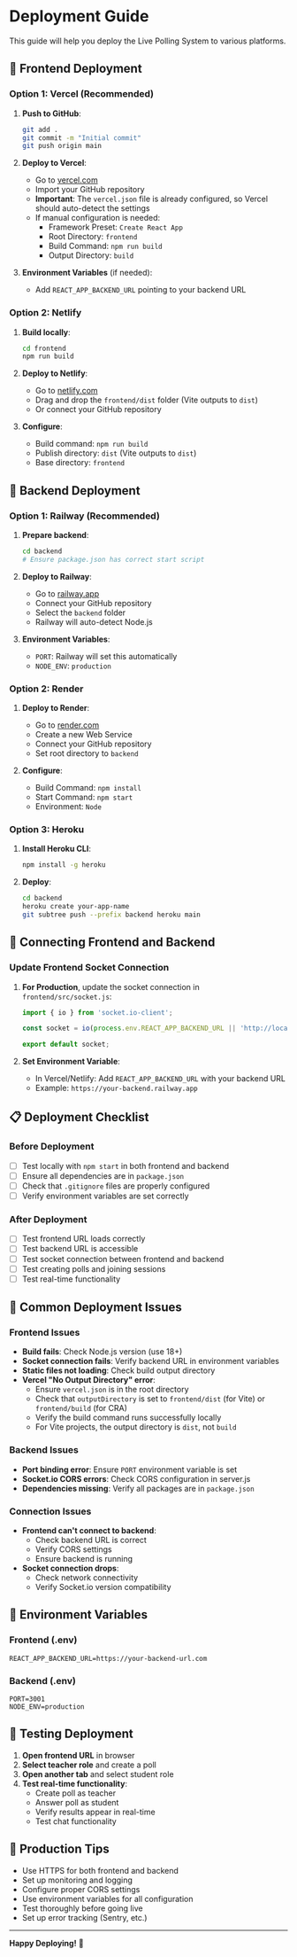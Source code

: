 # Deployment Guide

This guide will help you deploy the Live Polling System to various platforms.

## 🚀 Frontend Deployment

### Option 1: Vercel (Recommended)

1. **Push to GitHub**:
   ```bash
   git add .
   git commit -m "Initial commit"
   git push origin main
   ```

2. **Deploy to Vercel**:
   - Go to [vercel.com](https://vercel.com)
   - Import your GitHub repository
   - **Important**: The `vercel.json` file is already configured, so Vercel should auto-detect the settings
   - If manual configuration is needed:
     - Framework Preset: `Create React App`
     - Root Directory: `frontend`
     - Build Command: `npm run build`
     - Output Directory: `build`

3. **Environment Variables** (if needed):
   - Add `REACT_APP_BACKEND_URL` pointing to your backend URL

### Option 2: Netlify

1. **Build locally**:
   ```bash
   cd frontend
   npm run build
   ```

2. **Deploy to Netlify**:
   - Go to [netlify.com](https://netlify.com)
   - Drag and drop the `frontend/dist` folder (Vite outputs to `dist`)
   - Or connect your GitHub repository

3. **Configure**:
   - Build command: `npm run build`
   - Publish directory: `dist` (Vite outputs to `dist`)
   - Base directory: `frontend`

## 🔧 Backend Deployment

### Option 1: Railway (Recommended)

1. **Prepare backend**:
   ```bash
   cd backend
   # Ensure package.json has correct start script
   ```

2. **Deploy to Railway**:
   - Go to [railway.app](https://railway.app)
   - Connect your GitHub repository
   - Select the `backend` folder
   - Railway will auto-detect Node.js

3. **Environment Variables**:
   - `PORT`: Railway will set this automatically
   - `NODE_ENV`: `production`

### Option 2: Render

1. **Deploy to Render**:
   - Go to [render.com](https://render.com)
   - Create a new Web Service
   - Connect your GitHub repository
   - Set root directory to `backend`

2. **Configure**:
   - Build Command: `npm install`
   - Start Command: `npm start`
   - Environment: `Node`

### Option 3: Heroku

1. **Install Heroku CLI**:
   ```bash
   npm install -g heroku
   ```

2. **Deploy**:
   ```bash
   cd backend
   heroku create your-app-name
   git subtree push --prefix backend heroku main
   ```

## 🔗 Connecting Frontend and Backend

### Update Frontend Socket Connection

1. **For Production**, update the socket connection in `frontend/src/socket.js`:
   ```javascript
   import { io } from 'socket.io-client';
   
   const socket = io(process.env.REACT_APP_BACKEND_URL || 'http://localhost:3001');
   
   export default socket;
   ```

2. **Set Environment Variable**:
   - In Vercel/Netlify: Add `REACT_APP_BACKEND_URL` with your backend URL
   - Example: `https://your-backend.railway.app`

## 📋 Deployment Checklist

### Before Deployment
- [ ] Test locally with `npm start` in both frontend and backend
- [ ] Ensure all dependencies are in `package.json`
- [ ] Check that `.gitignore` files are properly configured
- [ ] Verify environment variables are set correctly

### After Deployment
- [ ] Test frontend URL loads correctly
- [ ] Test backend URL is accessible
- [ ] Test socket connection between frontend and backend
- [ ] Test creating polls and joining sessions
- [ ] Test real-time functionality

## 🐛 Common Deployment Issues

### Frontend Issues
- **Build fails**: Check Node.js version (use 18+)
- **Socket connection fails**: Verify backend URL in environment variables
- **Static files not loading**: Check build output directory
- **Vercel "No Output Directory" error**: 
  - Ensure `vercel.json` is in the root directory
  - Check that `outputDirectory` is set to `frontend/dist` (for Vite) or `frontend/build` (for CRA)
  - Verify the build command runs successfully locally
  - For Vite projects, the output directory is `dist`, not `build`

### Backend Issues
- **Port binding error**: Ensure `PORT` environment variable is set
- **Socket.io CORS errors**: Check CORS configuration in server.js
- **Dependencies missing**: Verify all packages are in `package.json`

### Connection Issues
- **Frontend can't connect to backend**: 
  - Check backend URL is correct
  - Verify CORS settings
  - Ensure backend is running
- **Socket connection drops**: 
  - Check network connectivity
  - Verify Socket.io version compatibility

## 🔧 Environment Variables

### Frontend (.env)
```env
REACT_APP_BACKEND_URL=https://your-backend-url.com
```

### Backend (.env)
```env
PORT=3001
NODE_ENV=production
```

## 📱 Testing Deployment

1. **Open frontend URL** in browser
2. **Select teacher role** and create a poll
3. **Open another tab** and select student role
4. **Test real-time functionality**:
   - Create poll as teacher
   - Answer poll as student
   - Verify results appear in real-time
   - Test chat functionality

## 🚀 Production Tips

- Use HTTPS for both frontend and backend
- Set up monitoring and logging
- Configure proper CORS settings
- Use environment variables for all configuration
- Test thoroughly before going live
- Set up error tracking (Sentry, etc.)

---

**Happy Deploying!** 🎉
